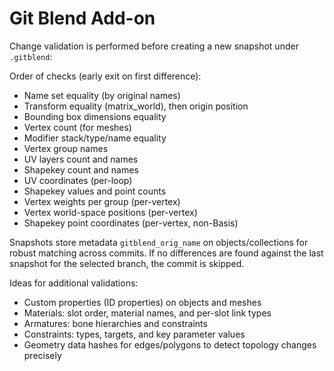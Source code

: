 # Git Blend Add-on

Change validation is performed before creating a new snapshot under `.gitblend`:

Order of checks (early exit on first difference):
- Name set equality (by original names)
- Transform equality (matrix_world), then origin position
- Bounding box dimensions equality
- Vertex count (for meshes)
- Modifier stack/type/name equality
- Vertex group names
- UV layers count and names
- Shapekey count and names
- UV coordinates (per-loop)
- Shapekey values and point counts
- Vertex weights per group (per-vertex)
- Vertex world-space positions (per-vertex)
- Shapekey point coordinates (per-vertex, non-Basis)

Snapshots store metadata `gitblend_orig_name` on objects/collections for robust matching across commits. If no differences are found against the last snapshot for the selected branch, the commit is skipped.

Ideas for additional validations:
- Custom properties (ID properties) on objects and meshes
- Materials: slot order, material names, and per-slot link types
- Armatures: bone hierarchies and constraints
- Constraints: types, targets, and key parameter values
- Geometry data hashes for edges/polygons to detect topology changes precisely
